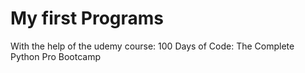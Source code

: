 # My first Programs

With the help of the udemy course: 100 Days of Code: The Complete Python Pro Bootcamp
